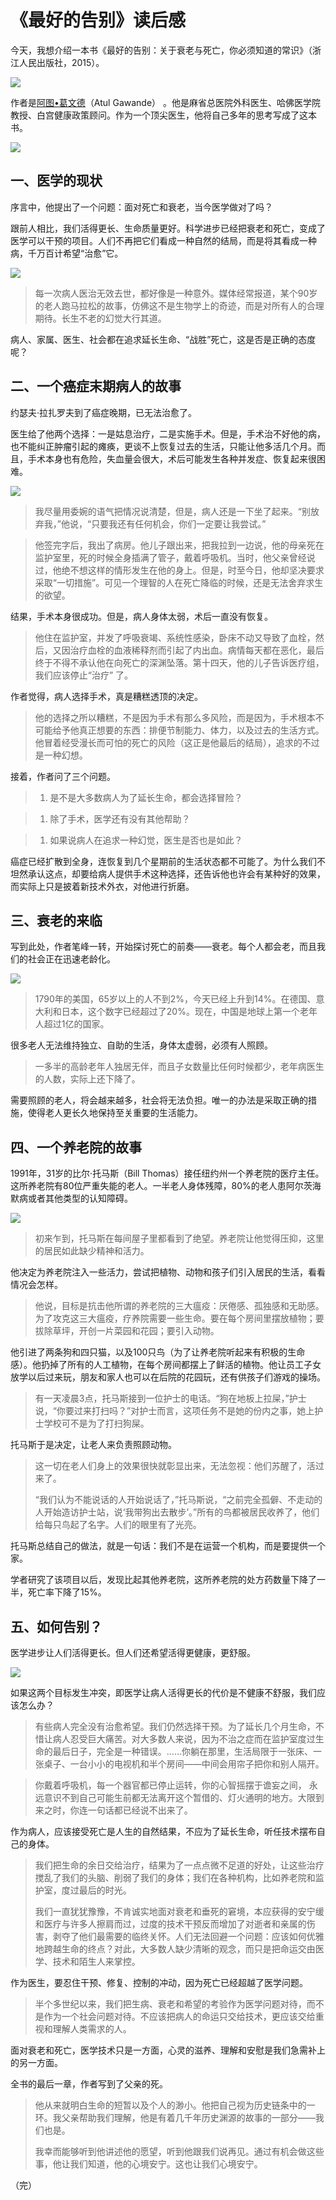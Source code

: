 # 《最好的告别》读后感

今天，我想介绍一本书《最好的告别：关于衰老与死亡，你必须知道的常识》（浙江人民出版社，2015）。

![](http://www.ruanyifeng.com/blogimg/asset/2016/bg2016032101.jpg)

作者是[阿图•葛文德](https://en.wikipedia.org/wiki/Atul_Gawande)（Atul Gawande） 。他是麻省总医院外科医生、哈佛医学院教授、白宫健康政策顾问。作为一个顶尖医生，他将自己多年的思考写成了这本书。

![](http://www.ruanyifeng.com/blogimg/asset/2016/bg2016032102.jpg)

## 一、医学的现状

序言中，他提出了一个问题：面对死亡和衰老，当今医学做对了吗？

跟前人相比，我们活得更长、生命质量更好。科学进步已经把衰老和死亡，变成了医学可以干预的项目。人们不再把它们看成一种自然的结局，而是将其看成一种病，千万百计希望“治愈”它。

![](http://www.ruanyifeng.com/blogimg/asset/2016/bg2016032105.jpg)

> 每一次病人医治无效去世，都好像是一种意外。媒体经常报道，某个90岁的老人跑马拉松的故事，仿佛这不是生物学上的奇迹，而是对所有人的合理期待。长生不老的幻觉大行其道。

病人、家属、医生、社会都在追求延长生命、“战胜”死亡，这是否是正确的态度呢？

## 二、一个癌症末期病人的故事

约瑟夫·拉扎罗夫到了癌症晚期，已无法治愈了。

医生给了他两个选择：一是姑息治疗，二是实施手术。但是，手术治不好他的病，也不能纠正肿瘤引起的瘫痪，更谈不上恢复过去的生活，只能让他多活几个月。而且，手术本身也有危险，失血量会很大，术后可能发生各种并发症、恢复起来很困难。

![](http://www.ruanyifeng.com/blogimg/asset/2016/bg2016032103.jpg)

> 我尽量用委婉的语气把情况说清楚，但是，病人还是一下坐了起来。“别放弃我，”他说，“只要我还有任何机会，你们一定要让我尝试。”

> 他签完字后，我出了病房。他儿子跟出来，把我拉到一边说，他的母亲死在监护室里，死的时候全身插满了管子，戴着呼吸机。当时，他父亲曾经说过，他绝不想这样的情形发生在他的身上。但是，时至今日，他却坚决要求采取“一切措施”。可见一个理智的人在死亡降临的时候，还是无法舍弃求生的欲望。

结果，手术本身很成功。但是，病人身体太弱，术后一直没有恢复。

> 他住在监护室，并发了呼吸衰竭、系统性感染，卧床不动又导致了血栓，然后，又因治疗血栓的血液稀释剂而引起了内出血。病情每天都在恶化，最后终于不得不承认他在向死亡的深渊坠落。第十四天，他的儿子告诉医疗组，我们应该停止“治疗” 了。

作者觉得，病人选择手术，真是糟糕透顶的决定。

> 他的选择之所以糟糕，不是因为手术有那么多风险，而是因为，手术根本不可能给予他真正想要的东西：排便节制能力、体力，以及过去的生活方式。他冒着经受漫长而可怕的死亡的风险（这正是他最后的结局），追求的不过是一种幻想。

接着，作者问了三个问题。

> 1. 是不是大多数病人为了延长生命，都会选择冒险？

> 1. 除了手术，医学还有没有其他帮助？

> 1. 如果说病人在追求一种幻觉，医生是否也是如此？

癌症已经扩散到全身，连恢复到几个星期前的生活状态都不可能了。为什么我们不坦然承认这点，却要给病人提供手术这种选择，还告诉他也许会有某种好的效果，而实际上只是披着新技术外衣，对他进行折磨。

## 三、衰老的来临

写到此处，作者笔峰一转，开始探讨死亡的前奏——衰老。每个人都会老，而且我们的社会正在迅速老龄化。

![](http://www.ruanyifeng.com/blogimg/asset/2016/bg2016032106.jpg)

> 1790年的美国，65岁以上的人不到2%，今天已经上升到14%。在德国、意大利和日本，这个数字已经超过了20%。现在，中国是地球上第一个老年人超过1亿的国家。

很多老人无法维持独立、自助的生活，身体太虚弱，必须有人照顾。

> 一多半的高龄老年人独居无伴，而且子女数量比任何时候都少，老年病医生的人数，实际上还下降了。

需要照顾的老人，将会越来越多，社会将无法负担。唯一的办法是采取正确的措施，使得老人更长久地保持至关重要的生活能力。

## 四、一个养老院的故事

1991年，31岁的比尔·托马斯（Bill Thomas）接任纽约州一个养老院的医疗主任。这所养老院有80位严重失能的老人。一半老人身体残障，80%的老人患阿尔茨海默病或者其他类型的认知障碍。

![](http://www.ruanyifeng.com/blogimg/asset/2016/bg2016032104.jpg)

> 初来乍到，托马斯在每间屋子里都看到了绝望。养老院让他觉得压抑，这里的居民如此缺少精神和活力。

他决定为养老院注入一些活力，尝试把植物、动物和孩子们引入居民的生活，看看情况会怎样。

> 他说，目标是抗击他所谓的养老院的三大瘟疫：厌倦感、孤独感和无助感。为了攻克这三大瘟疫，疗养院需要一些生命。要在每个房间里摆放植物；要拔除草坪，开创一片菜园和花园；要引入动物。

他引进了两条狗和四只猫，以及100只鸟（为了让养老院听起来有积极的生命感）。他扔掉了所有的人工植物，在每个房间都摆上了鲜活的植物。他让员工子女放学以后过来玩，朋友和家人也可以在后院的花园玩，还有供孩子们游戏的操场。

> 有一天凌晨3点，托马斯接到一位护士的电话。“狗在地板上拉屎，”护士说，“你要过来打扫吗？”对护士而言，这项任务不是她的份内之事，她上护士学校可不是为了打扫狗屎。

托马斯于是决定，让老人来负责照顾动物。

> 这一切在老人们身上的效果很快就彰显出来，无法忽视：他们苏醒了，活过来了。
> 
> “我们认为不能说话的人开始说话了，”托马斯说，“之前完全孤僻、不走动的人开始造访护士站，说‘我带狗出去散步’。”所有的鸟都被居民收养了，他们给每只鸟起了名字。人们的眼里有了光亮。

托马斯总结自己的做法，就是一句话：我们不是在运营一个机构，而是要提供一个家。

学者研究了该项目以后，发现比起其他养老院，这所养老院的处方药数量下降了一半，死亡率下降了15%。

## 五、如何告别？

医学进步让人们活得更长。但人们还希望活得更健康，更舒服。

![](http://www.ruanyifeng.com/blogimg/asset/2016/bg2016032107.jpg)

如果这两个目标发生冲突，即医学让病人活得更长的代价是不健康不舒服，我们应该怎么办？

> 有些病人完全没有治愈希望。我们仍然选择干预。为了延长几个月生命，不惜让病人忍受巨大痛苦。对大多数人来说，因为不治之症而在监护室度过生命的最后日子，完全是一种错误。……你躺在那里，生活局限于一张床、一张桌子、一台小小的电视机和半个房间——中间会用帘子把你和别人隔开。

> 你戴着呼吸机，每一个器官都已停止运转，你的心智摇摆于谵妄之间， 永远意识不到自己可能生前都无法离开这个暂借的、灯火通明的地方。大限到来之时，你连一句话都已经说不出来了。

作为病人，应该接受死亡是人生的自然结果，不应为了延长生命，听任技术摆布自己的身体。

> 我们把生命的余日交给治疗，结果为了一点点微不足道的好处，让这些治疗搅乱了我们的头脑、削弱了我们的身体；我们在各种机构，比如养老院和监护室，度过最后的时光。
> 
> 我们一直犹犹豫豫，不肯诚实地面对衰老和垂死的窘境，本应获得的安宁缓和医疗与许多人擦肩而过，过度的技术干预反而增加了对逝者和亲属的伤害，剥夺了他们最需要的临终关怀。人们无法回避一个问题：应该如何优雅地跨越生命的终点？对此，大多数人缺少清晰的观念，而只是把命运交由医学、技术和陌生人来掌控。

作为医生，要忍住干预、修复、控制的冲动，因为死亡已经超越了医学问题。

> 半个多世纪以来，我们把生病、衰老和希望的考验作为医学问题对待，而不是作为一个社会问题对待。不应该把病人的命运只交给技术，更应该交给重视和理解人类需求的人。

面对衰老和死亡，医学技术只是一方面，心灵的滋养、理解和安慰是我们急需补上的另一方面。

全书的最后一章，作者写到了父亲的死。

> 他从来就明白生命的短暂以及个人的渺小。他把自己视为历史链条中的一环。我父亲帮助我们理解，他是有着几千年历史渊源的故事的一部分——我们也是。
> 
> 我幸而能够听到他讲述他的愿望，听到他跟我们说再见。通过有机会做这些事，他让我们知道，他的心境安宁。这也让我们心境安宁。

（完）





